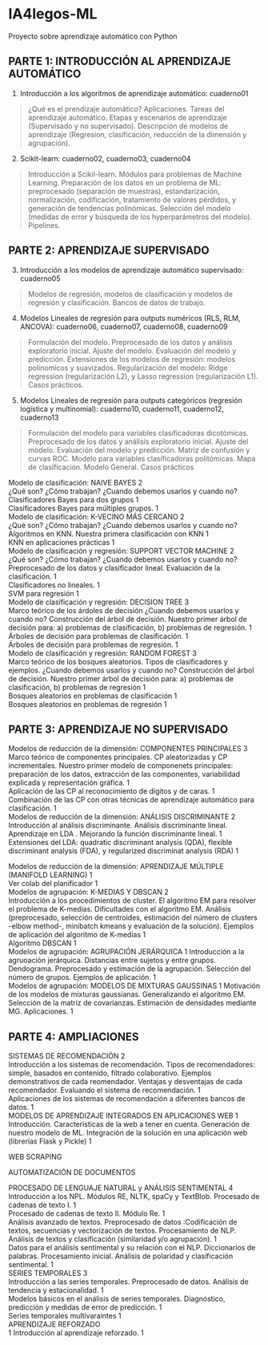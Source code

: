 # IA4legos-ML

Proyecto sobre aprendizaje automático con Python

## PARTE 1: INTRODUCCIÓN AL APRENDIZAJE AUTOMÁTICO		

1. Introducción a los algoritmos de aprendizaje automático: cuaderno01

> ¿Qué es el prendizaje automático? Aplicaciones. Tareas del aprendizaje automático. Etapas y escenarios de aprendizaje (Supervisado y no supervisado). Descripción de modelos de aprendizaje (Regresion, clasificación, reducción de la dimensión y agrupación).	

2. Scikit-learn: cuaderno02, cuaderno03, cuaderno04

> Introducción a Scikil-learn. Módulos para problemas de Machine Learning. Preparación de los datos en un problema de ML: preprocesado (separación de muestras), estandarización, normalización, codificación, tratamiento de valores pérdidos, y generación de tendencias polinómicas. Selección del modelo (medidas de error y búsqueda de los hyperparámetros del modelo). Pipelines.		

## PARTE 2: APRENDIZAJE SUPERVISADO					

3. Introducción a los modelos de aprendizaje automático supervisado: cuaderno05

> Modelos de regresión, modelos de clasificación y modelos de regresión y clasificación. Bancos de datos de trabajo.		

4. Modelos Lineales de regresión para outputs numéricos (RLS, RLM, ANCOVA): cuaderno06, cuaderno07, cuaderno08, cuaderno09
					
> Formulación del modelo. Preprocesado de los datos y análisis exploratorio inicial. Ajuste del modelo. Evaluación del modelo y predicción. Extensiones de los modelos de regresión: modelos polinomicos y suavizados. Regularización del modelo: Ridge regression (regularización L2), y Lasso regression (regularización L1). Casos prácticos.

5. Modelos Lineales de regresión para outputs categóricos (regresión logística y multinomial): cuaderno10, cuaderno11, cuaderno12, cuaderno13
				
> Formulación del modelo para variables clasificadoras dicotómicas. Preprocesado de los datos y análisis exploratorio inicial. Ajuste del modelo. Evaluación del modelo y predicción.  Matriz de confusión y curvas ROC. Modelo para variables clasificadoras politómicas. Mapa de clasificación. Modelo General. Casos prácticos
	
Modelo de clasificación: NAIVE BAYES		2			
			¿Qué son? ¿Cómo trabajan? ¿Cuando debemos usarlos y cuando no? Clasificadores Bayes para dos grupos	1	
			Clasificadores Bayes para múltiples grupos.	1	
Modelo de clasificación: K-VECINO MÁS CERCANO		2			
			¿Qué son? ¿Cómo trabajan? ¿Cuando debemos usarlos y cuando no? Algoritmos en KNN. Nuestra primera clasificación con KNN	1	
			KNN en aplicaciones prácticas	1	
Modelo de clasificación y regresión: SUPPORT VECTOR MACHINE		2			
			¿Qué son? ¿Cómo trabajan? ¿Cuando debemos usarlos y cuando no? Preprocesado de los datos y clasificador lineal. Evaluación de la clasificación.	1	
			Clasificadores no lineales.	1	
			SVM para regresión	1	
Modelo de clasificación y regresión: DECISION TREE		3			
			Marco teórico de los árdoles de decisión ¿Cuando debemos usarlos y cuando no? Construcción del árbol de decisión. Nuestro primer árbol de decisión para: a) problemas de clasificación,  b) problemas de regresión. 	1	
			Árboles de decisión para problemas de clasificación.	1	
			Árboles de decisión para problemas de regresión.	1	
Modelo de clasificación y regresión: RANDOM FOREST		3			
			Marco teórico de los bosques aleatorios. Tipos de clasificadores y ejemplos. ¿Cuando debemos usarlos y cuando no? Construcción del árbol de decisión. Nuestro primer árbol de decisión para: a) problemas de clasificación, b) problemas de regresión	1	
			Bosques aleatorios en problemas de clasificación	1	
			Bosques aleatorios en problemas de regresión	1	
## PARTE 3: APRENDIZAJE NO SUPERVISADO					
Modelos de reducción de la dimensión: COMPONENTES PRINCIPALES		3			
			Marco teórico de componentes principales. CP aleatorizadas y CP incrementales. Nuestro primer modelo de componenets principales: preparación de los datos, extracción de las componentes, variabilidad explicada y representación gráfica. 	1	
			Aplicación de las CP al reconocimiento de digitos y de caras.	1	
			Combinación de las CP con otras técnicas de aprendizaje automático para clasificación.	1	
Modelos de reducción de la dimensión: ANÁLISIS DISCRIMINANTE		2			
			Introducción al análisis discriminante. Análisis discriminante lineal. Aprendizaje en LDA . Mejorando la función discriminante lineal.	1	
			Extensiones del LDA: quadratic discriminant analysis (QDA), flexible discriminant analysis (FDA), y regularized discriminat analysis (RDA)	1	
					
Modelos de reducción de la dimensión: APRENDIZAJE MÚLTIPLE (MANIFOLD LEARNING)		1			
			Ver colab del planificador	1	
Modelos de agrupación: K-MEDIAS Y DBSCAN		2			
			Introducción a los procedimientos de cluster. El algoritmo EM para resolver el problema de K-medias. Dificultades con el algoritmo EM. Análisis (preprocesado, selección de centroides, estimación del número de clusters -elbow method-, minibatch kmeans y evaluación de la solución). Ejemplos de aplicación del algoritmo de K-medias	1	
			Algoritmo DBSCAN	1	
Modelos de agrupación: AGRUPACIÓN JERÁRQUICA		1	Introducción a la agruoación jerárquica. Distancias entre sujetos y entre grupos. Dendograma. Preprocesado y estimación de la agrupación. Selección del número de grupos. Ejemplos de aplicación.	1	
Modelos de agrupación: MODELOS DE MIXTURAS GAUSSINAS		1	Motivación de los modelos de mixturas gaussianas. Generalizando el algoritmo EM. Selección de la matriz de covarianzas. Estimación de densidades mediante MG. Aplicaciones.	1	

## PARTE 4: AMPLIACIONES					

SISTEMAS DE RECOMENDACIÓN		2			
			Introducción a los sistemas de recomendación. Tipos de recomendadores: simple, basados en contenido, filtrado colaborativo. Ejemplos demonstrativos de cada reomendador. Ventajas y desventajas de cada recomendador. Evaluando el sistema de recomendación.	1	
			Aplicaciones de los sistemas de recomendación a diferentes bancos de datos.	1	
MODELOS DE APRENDIZAJE INTEGRADOS EN APLICACIONES WEB		1			
			Introducción. Características de la web a tener en cuenta. Generación de nuestro modelo de ML. Integración de la solución en una aplicación web (librerías Flask y Pickle)	1	
					
WEB SCRAPING					
					
AUTOMATIZACIÓN DE DOCUMENTOS					
					
PROCESADO DE LENGUAJE NATURAL y ANÁLISIS SENTIMENTAL		4			
			Introducción a los NPL. Módulos RE, NLTK, spaCy y TextBlob. Procesado de cadenas de texto I.	1	
			Procesado de cadenas de texto II. Módulo Re.	1	
			Análisis avanzado de textos. Preprocesado de datos :Codificación de textos, secuencias y vectorización de textos. Procesamiento de NLP. Análisis de textos y clasificación (similaridad y/o agrupación).	1	
			Datos para el análisis sentimental y su relación con el NLP. Diccionarios de palabras. Procesamiento inicial. Análisis de polaridad y clasificación sentimental.	1	
SERIES TEMPORALES		3			
			Introducción a las series temporales. Preprocesado de datos. Análisis de tendencia y estacionalidad. 	1	
			Modelos básicos en el análisis de series temporales. Diagnóstico, predicción y medidas de error de predicción.	1	
			Series temporales multivaraintes	1	
APRENDIZAJE REFORZADO					
		1	Introducción al aprendizaje reforzado.	1	
